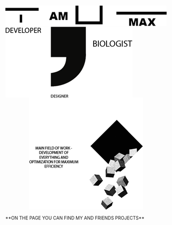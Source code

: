 <p align="center">
  <img src="https://github.com/MaxBezs/MaxBezs/blob/main/headmain.png" alt="I AM MAX">
  <img align="left" src="https://github.com/MaxBezs/MaxBezs/blob/main/mainsphere.png" alt="My sphere">
  <img src="https://github.com/MaxBezs/MaxBezs/blob/main/mainidea.png" alt="The main Ideas">
  <br/>
</p>
**ON THE PAGE YOU CAN FIND MY AND FRIENDS PROJECTS**
